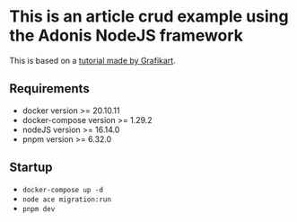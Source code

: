 # This is an article crud example using the Adonis NodeJS framework

This is based on a [tutorial made by Grafikart](https://www.youtube.com/watch?v=i51olb4HBgU).

## Requirements

- docker version >= 20.10.11
- docker-compose version >= 1.29.2
- nodeJS version >= 16.14.0
- pnpm version >= 6.32.0

## Startup

- `docker-compose up -d`
- `node ace migration:run`
- `pnpm dev`